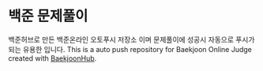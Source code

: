 # 백준 문제풀이
백준허브로 만든 백준온라인 오토푸시 저장소 이며 문제풀이에 성공시 자동으로 푸시가 되는 유용한  입니다.
This is a auto push repository for Baekjoon Online Judge created with [BaekjoonHub](https://github.com/BaekjoonHub/BaekjoonHub).
